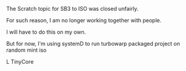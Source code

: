 The Scratch topic for SB3 to ISO was closed unfairly.

For such reason, I am no longer working together with people.

I will have to do this on my own.

But for now, I'm using systemD to run turbowarp packaged project on random mint iso

L TinyCore
